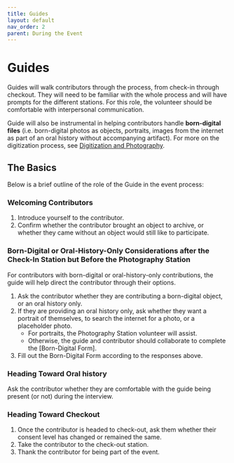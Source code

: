 ```yaml
---
title: Guides
layout: default
nav_order: 2
parent: During the Event
---
```


# Guides

Guides will walk contributors through the process, from check-in through checkout. They will need to be familiar with the whole process and will have prompts for the different stations. For this role, the volunteer should be comfortable with interpersonal communication.

<!--Note that the order in which guides will visit the various stations will depend on:
- Whether the contributor has a video/non-video object to digitize
- If a video, the estimated length of the video-->

Guide will also be instrumental in helping contributors handle **born-digital files** (i.e. born-digital photos as objects, portraits, images from the internet as part of an oral history without accompanying artifact). For more on the digitization process, see [Digitization and Photography]({{site.url}}{{site.baseurl}}/docs/duringEvent/digital.html).

## The Basics 

Below is a brief outline of the role of the Guide in the event process: 

### Welcoming Contributors 

1. Introduce yourself to the contributor. 
1. Confirm whether the contributor brought an object to archive, or whether they came without an object would still like to participate.

<!--### Select Digitization Station Order 

1. If the contributor has a video whose length exceeds your intended duration, they should be guided to the Video Digitization Station first. 
1. If the contributor does not have a video, or it is within your intended duration, visit the photography station first. -->

### Born-Digital or Oral-History-Only Considerations after the Check-In Station but Before the Photography Station

For contributors with born-digital or oral-history-only contributions, the guide will help direct the contributor through their options.

1. Ask the contributor whether they are contributing a born-digital object, or an oral history only. 
1. If they are providing an oral history only, ask whether they want a portrait of themselves, to search the internet for a photo, or a placeholder photo.
	- For portraits, the Photography Station volunteer will assist. 
	- Otherwise, the guide and contributor should collaborate to complete the [Born-Digital Form].
1. Fill out the Born-Digital Form according to the responses above. 

### Heading Toward Oral history

Ask the contributor whether they are comfortable with the guide being present (or not) during the interview. 

### Heading Toward Checkout 

1. Once the contributor is headed to check-out, ask them whether their consent level has changed or remained the same. 
1. Take the contributor to the check-out station. 
1. Thank the contributor for being part of the event. 
